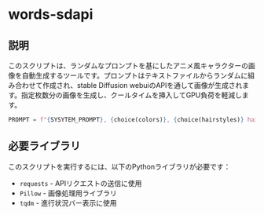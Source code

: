# words-sdapi

## 説明
このスクリプトは、ランダムなプロンプトを基にしたアニメ風キャラクターの画像を自動生成するツールです。プロンプトはテキストファイルからランダムに組み合わせて作成され、stable Diffusion webuiのAPIを通して画像が生成されます。指定枚数分の画像を生成し、クールタイムを挿入してGPU負荷を軽減します。

```py
PROMPT = f"{SYSYTEM_PROMPT}, {choice(colors)}, {choice(hairstyles)} hair, {choice(colors)} eyes, {choice(emotions)}, {choice(eye_motion)}, {choice(places)}, {choice(daytime)}, Glasses , {choice(pose)}, {choice(action)},{choice(cloth)} {choice(shot)}"
```

## 必要ライブラリ
このスクリプトを実行するには、以下のPythonライブラリが必要です：

- `requests` - APIリクエストの送信に使用
- `Pillow` - 画像処理用ライブラリ
- `tqdm` - 進行状況バー表示に使用
